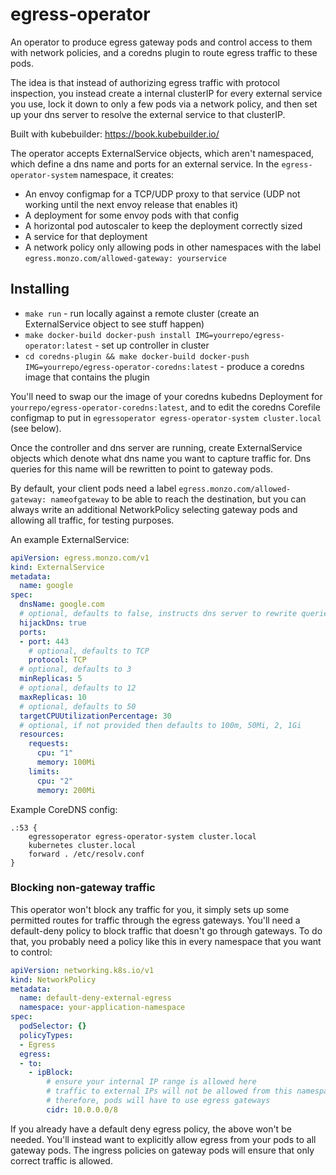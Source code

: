 # egress-operator
An operator to produce egress gateway pods and control access to them with network policies, and a coredns plugin to route egress traffic to these pods.

The idea is that instead of authorizing egress traffic with protocol inspection, 
you instead create a internal clusterIP for every external service you use, lock
it down to only a few pods via a network policy, and then set up your dns server 
to resolve the external service to that clusterIP.

Built with kubebuilder: https://book.kubebuilder.io/

The operator accepts ExternalService objects, which aren't namespaced, which define a dns name and ports for an external service.
In the `egress-operator-system` namespace, it creates:
- An envoy configmap for a TCP/UDP proxy to that service (UDP not working until the next envoy release that enables it)
- A deployment for some envoy pods with that config
- A horizontal pod autoscaler to keep the deployment correctly sized
- A service for that deployment
- A network policy only allowing pods in other namespaces with the label `egress.monzo.com/allowed-gateway: yourservice`

## Installing

- `make run` - run locally against a remote cluster (create an ExternalService object to see stuff happen)
- `make docker-build docker-push install IMG=yourrepo/egress-operator:latest` - set up controller in cluster
- `cd coredns-plugin && make docker-build docker-push IMG=yourrepo/egress-operator-coredns:latest` - produce a coredns image that contains the plugin

You'll need to swap our the image of your coredns kubedns Deployment for `yourrepo/egress-operator-coredns:latest`,
and to edit the coredns Corefile configmap to put in `egressoperator egress-operator-system cluster.local` (see below).

Once the controller and dns server are running, create ExternalService objects which denote what dns name you want
to capture traffic for. Dns queries for this name will be rewritten to point to gateway pods.

By default, your client pods need a label `egress.monzo.com/allowed-gateway: nameofgateway` to be able to reach
the destination, but you can always write an additional NetworkPolicy selecting gateway pods and allowing all traffic,
for testing purposes.

An example ExternalService:

```yaml
apiVersion: egress.monzo.com/v1
kind: ExternalService
metadata:
  name: google
spec:
  dnsName: google.com
  # optional, defaults to false, instructs dns server to rewrite queries for dnsName
  hijackDns: true
  ports:
  - port: 443
    # optional, defaults to TCP
    protocol: TCP
  # optional, defaults to 3
  minReplicas: 5
  # optional, defaults to 12
  maxReplicas: 10
  # optional, defaults to 50
  targetCPUUtilizationPercentage: 30
  # optional, if not provided then defaults to 100m, 50Mi, 2, 1Gi
  resources:
    requests:
      cpu: "1"
      memory: 100Mi
    limits:
      cpu: "2"
      memory: 200Mi
```

Example CoreDNS config:

```Caddy
.:53 {
    egressoperator egress-operator-system cluster.local
    kubernetes cluster.local
    forward . /etc/resolv.conf
}
```

### Blocking non-gateway traffic

This operator won't block any traffic for you, it simply sets up some permitted routes for traffic through the egress
gateways. You'll need a default-deny policy to block traffic that doesn't go through gateways. To do that, you probably
need a policy like this in every namespace that you want to control:

```yaml
apiVersion: networking.k8s.io/v1
kind: NetworkPolicy
metadata:
  name: default-deny-external-egress
  namespace: your-application-namespace
spec:
  podSelector: {}
  policyTypes:
  - Egress
  egress:
  - to:
    - ipBlock:
        # ensure your internal IP range is allowed here
        # traffic to external IPs will not be allowed from this namespace.
        # therefore, pods will have to use egress gateways
        cidr: 10.0.0.0/8 
```

If you already have a default deny egress policy, the above won't be needed. You'll instead want to explicitly allow 
egress from your pods to all gateway pods. The ingress policies on gateway pods will ensure that only correct traffic is
allowed.
